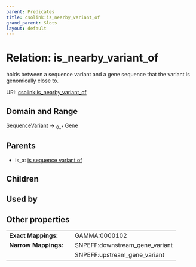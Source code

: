 ```yaml
---
parent: Predicates
title: csolink:is_nearby_variant_of
grand_parent: Slots
layout: default
---
```


# Relation: is_nearby_variant_of


holds between a sequence variant and a gene sequence that the variant is genomically close to.

URI: [csolink:is_nearby_variant_of](https://w3id.org/csolink/vocab/is_nearby_variant_of)

## Domain and Range

[SequenceVariant](SequenceVariant.md) ->  <sub>0..*</sub> [Gene](Gene.md)

## Parents

 *  is_a: [is sequence variant of](is_sequence_variant_of.md)

## Children


## Used by


## Other properties

|  |  |  |
| --- | --- | --- |
| **Exact Mappings:** | | GAMMA:0000102 |
| **Narrow Mappings:** | | SNPEFF:downstream_gene_variant |
|  | | SNPEFF:upstream_gene_variant |

